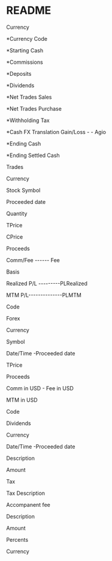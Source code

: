 # README
Currency

*Currency Code 

*Starting Cash

*Commissions

*Deposits

*Dividends

*Net Trades Sales

*Net Trades Purchase

*Withholding Tax

*Cash FX Translation Gain/Loss   - - Agio

*Ending Cash

*Ending Settled Cash	



Trades

Currency

Stock Symbol

Proceeded date

Quantity

TPrice	

CPrice	

Proceeds

Comm/Fee	------ Fee

Basis

Realized P/L ---------PLRealized

MTM P/L--------------PLMTM

Code



Forex

Currency 

Symbol

Date/Time -Proceeded date

TPrice	

Proceeds

Comm in USD	 - Fee in USD

MTM in USD	

Code



Dividends

Currency

Date/Time -Proceeded date

Description

Amount

Tax

Tax Description



Accompanent fee

Description

Amount

Percents 

Currency
